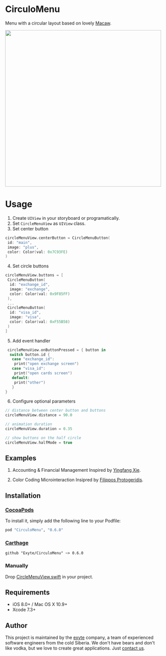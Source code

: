 # CirculoMenu
Menu with a circular layout based on lovely [Macaw](https://github.com/exyte/macaw).

<img src="http://i.imgur.com/G2Gbkf8.gif" height="500">

# Usage
1. Create `UIView` in your storyboard or programatically.
2. Set `CircleMenuView` as `UIView` class.
3. Set center button
```swift
circleMenuView.centerButton = CircleMenuButton(
 id: "main",
 image: "plus",
 color: Color(val: 0x7C93FE)
)
```
4. Set circle buttons
```swift
circleMenuView.buttons = [
 CircleMenuButton(
  id: "exchange_id",
  image: "exchange",
  color: Color(val: 0x9F85FF)
 ),
 ...
 CircleMenuButton(
  id: "visa_id",
  image: "visa",
  color: Color(val: 0xF55B58)
 )
]
```
5. Add event handler
```swift
 circleMenuView.onButtonPressed = { button in
  switch button.id {
   case "exchange_id":
    print("open exchange screen")
   case "visa_id":
    print("open cards screen")
   default:
    print("other")
   }
}
```
6. Configure optional parameters
```swift
// distance between center button and buttons
circleMenuView.distance = 90.0

// animation duration
circleMenuView.duration = 0.35

// show buttons on the half circle
circleMenuView.halfMode = true
```

## Examples

1. Accounting & Financial Management
Inspired by [Yingfang Xie](https://dribbble.com/Melodyblue).

2. Color Coding Microinteraction
Insipred by [Filippos Protogeridis](https://dribbble.com/protogeridis).

## Installation

### [CocoaPods](http://cocoapods.org)

To install it, simply add the following line to your Podfile:
```ruby
pod "CirculoMenu", "0.6.0"
```

### [Carthage](http://github.com/Carthage/Carthage)

```ogdl
github "Exyte/CirculoMenu" ~> 0.6.0
```

### Manually

Drop [CircleMenuView.swift](https://github.com/exyte/CirculoMenu/blob/master/Circulo/CircleMenuView.swift) in your project.

## Requirements

* iOS 8.0+ / Mac OS X 10.9+
* Xcode 7.3+

## Author

This project is maintained by the [exyte](https://www.exyte.com) company, a team of experienced software engineers from the cold Siberia. We don't have bears and don't like vodka, but we love to create great applications. Just [contact us](mailto:info@exyte.com).
